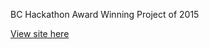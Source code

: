 BC Hackathon Award Winning Project of 2015

<a href="https://carlaheywood.github.io/NerdUp/"> View site here</a>
